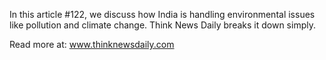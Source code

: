 In this article #122, we discuss how India is handling environmental issues like pollution and climate change. Think News Daily breaks it down simply.

Read more at: www.thinknewsdaily.com
